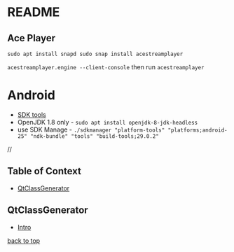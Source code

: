 README
========================


## Ace Player
`sudo apt install snapd
sudo snap install acestreamplayer`

`acestreamplayer.engine --client-console`
	then run `acestreamplayer`
 
 # Android 
 - [SDK tools](https://developer.android.com/studio/#downloads)
 - OpenJDK 1.8 only - `sudo apt install openjdk-8-jdk-headless`
 - use SDK Manage - `./sdkmanager "platform-tools" "platforms;android-25" "ndk-bundle" "tools" "build-tools;29.0.2"`

//
## Table of Context <a name="toc"></a>
- [QtClassGenerator](#qtclassgenerator)

## QtClassGenerator <a name="qtclassgenerator"></a>
- [Intro](QtClassGenerator.md#intro)

[back to top](#toc)
